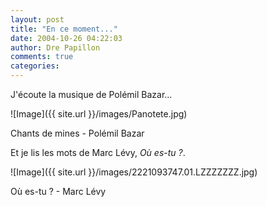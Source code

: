 ```yaml
---
layout: post
title: "En ce moment..."
date: 2004-10-26 04:22:03
author: Dre Papillon
comments: true
categories: 
---
```



J'écoute la musique de Polémil Bazar...

![Image]({{ site.url }}/images/Panotete.jpg)
<div class="photoattrib">Chants de mines - Polémil Bazar</div>



Et je lis les mots de Marc Lévy, *Où es-tu ?*.

![Image]({{ site.url }}/images/2221093747.01.LZZZZZZZ.jpg)
<div class="photoattrib">Où es-tu ? - Marc Lévy</div>

